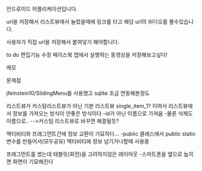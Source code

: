 안드로이드 어플리케이션입니다.

url을 저장해서 리스트뷰에서 눌렀을때에 링크를 타고 해당 url의 비디오를 볼수있습니다.

사용자가 직접 url을 저장해서 붙여넣기 해야합니다.

to do
편집기능 수정
페이스북 앱에서 실행하는 동영상을 저장해보고싶다!


메모



문제점

jfeinstein10/SlidingMenu를 사용했고
sqlite 조금 연동해본정도


리스트뷰가 커스텀리스트뷰가 아닌 기본 리스트뷰 single_item_1?
이여서 리스트뷰에서 정보를 가져오는 방식이 안좋은 방식이다
-id가 아닌 이름으로 가져옴
-물론 삭제도 이름으로..
-->커스텀 리스트뷰로 바꾸면 해결될듯?

액티비티와 프래그먼트간에 정보 교환이 기묘하다...
-public 클래스에서 public static 변수를 만들어서(모두공유) 액티비티에 정보 넘기거나할때 사용중

프래그먼트를 썼는데 태블릿(회전)을 고려하지않은 레이아웃
-스마트폰을 옆으로 눕히면 화면이 기묘해진다
